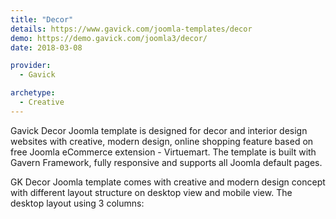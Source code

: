 ```yaml
---
title: "Decor"
details: https://www.gavick.com/joomla-templates/decor
demo: https://demo.gavick.com/joomla3/decor/
date: 2018-03-08

provider:
  - Gavick

archetype:
  - Creative
---
```


Gavick Decor Joomla template is designed for decor and interior design websites with creative, modern design, online shopping feature based on free Joomla eCommerce extension - Virtuemart. The template is built with Gavern Framework, fully responsive and supports all Joomla default pages.

GK Decor Joomla template comes with creative and modern design concept with different layout structure on desktop view and mobile view. The desktop layout using 3 columns:
